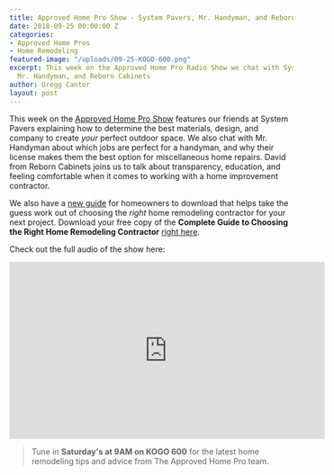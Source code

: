 ```yaml
---
title: Approved Home Pro Show - System Pavers, Mr. Handyman, and Reborn Cabinets
date: 2018-09-25 00:00:00 Z
categories:
- Approved Home Pros
- Home Remodeling
featured-image: "/uploads/09-25-KOGO-600.png"
excerpt: This week on the Approved Home Pro Radio Show we chat with System Pavers,
  Mr. Handyman, and Reborn Cabinets
author: Gregg Cantor
layout: post
---
```


This week on the [Approved Home Pro Show](https://www.sandiegoapprovedhomepros.com/blog/approved-home-pros-on-radio-system-pavers-window-world-reborn-cabinets/) features our friends at System Pavers explaining how to determine the best materials, design, and company to create _your_ perfect outdoor space. We also chat with Mr. Handyman about which jobs are perfect for a handyman, and why their license makes them the best option for miscellaneous home repairs. David from Reborn Cabinets joins us to talk about transparency, education, and feeling comfortable when it comes to working with a home improvement contractor.

We also have a [new guide](https://www.sandiegoapprovedhomepros.com/blog/complete-guide-to-choosing-the-right-home-remodeling-contractor/) for homeowners to download that helps take the guess work out of choosing the _right_ home remodeling contractor for your next project. Download your free copy of the **Complete Guide to Choosing the Right Home Remodeling Contractor** [right here](https://www.sandiegoapprovedhomepros.com/wp-content/uploads/2018/09/AHP-MLDBR-Guide-min.pdf).

Check out the full audio of the show here:

<div class="flex-video">
  <iframe width="560" height="315" src="https://www.youtube.com/embed/pVc2g_dZOWI?rel=0&amp;showinfo=0" frameborder="0" allow="autoplay; encrypted-media" allowfullscreen></iframe>
</div>

> Tune in **Saturday's at 9AM on KOGO 600** for the latest home remodeling tips and advice from The Approved Home Pro team.
